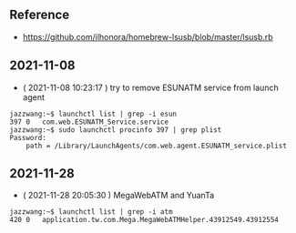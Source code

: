 ## Reference

- https://github.com/jlhonora/homebrew-lsusb/blob/master/lsusb.rb

## 2021-11-08

- ( 2021-11-08 10:23:17 ) try to remove ESUNATM service from launch agent
```
jazzwang:~$ launchctl list | grep -i esun
397	0	com.web.ESUNATM_Service.service
jazzwang:~$ sudo launchctl procinfo 397 | grep plist
Password:
	path = /Library/LaunchAgents/com.web.agent.ESUNATM_service.plist
```

## 2021-11-28

- ( 2021-11-28 20:05:30 ) MegaWebATM and YuanTa
```
jazzwang:~$ launchctl list | grep -i atm
420	0	application.tw.com.Mega.MegaWebATMHelper.43912549.43912554
```